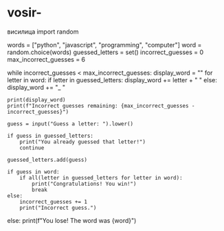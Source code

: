 # vosir-
висилица
import random

words = ["python", "javascript", "programming", "computer"]
word = random.choice(words)
guessed_letters = set()
incorrect_guesses = 0
max_incorrect_guesses = 6

while incorrect_guesses < max_incorrect_guesses:
    display_word = ""
    for letter in word:
        if letter in guessed_letters:
            display_word += letter + " "
        else:
            display_word += "_ "

    print(display_word)
    print(f"Incorrect guesses remaining: {max_incorrect_guesses - incorrect_guesses}")

    guess = input("Guess a letter: ").lower()

    if guess in guessed_letters:
        print("You already guessed that letter!")
        continue

    guessed_letters.add(guess)

    if guess in word:
        if all(letter in guessed_letters for letter in word):
            print("Congratulations! You win!")
            break
    else:
        incorrect_guesses += 1
        print("Incorrect guess.")

else:
    print(f"You lose! The word was {word}")
